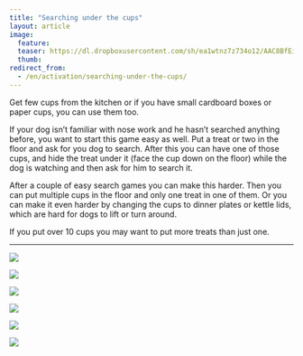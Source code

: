 ```yaml
---
title: "Searching under the cups"
layout: article
image:
  feature:
  teaser: https://dl.dropboxusercontent.com/sh/ea1wtnz7z734o12/AAC8BfEiawbfjrKKJBtVtj3la/aktivointi/namien-etsinta-kippojen-alta/DSC42562-245px.jpg
  thumb:
redirect_from:
  - /en/activation/searching-under-the-cups/
---
```


Get few cups from the kitchen or if you have small cardboard boxes or paper cups, you can use them too.

If your dog isn’t familiar with nose work and he hasn’t searched anything before, you want to start this game easy as well. Put a treat or two in the floor and ask for you dog to search. After this you can have one of those cups, and hide the treat under it (face the cup down on the floor) while the dog is watching and then ask for him to search it.

After a couple of easy search games you can make this harder. Then you can put multiple cups in the floor and only one treat in one of them. Or you can make it even harder by changing the cups to dinner plates or kettle lids, which are hard for dogs to lift or turn around.

If you put over 10 cups you may want to put more treats than just one.

---

[![](https://dl.dropboxusercontent.com/sh/ea1wtnz7z734o12/AABl72YZ1iheaAtQdvvL1JJ5a/aktivointi/namien-etsinta-kippojen-alta/DSC30657_2-800px.jpg)](https://dl.dropboxusercontent.com/sh/ea1wtnz7z734o12/AABGyOryXCllKGn1oedSzWPBa/aktivointi/namien-etsinta-kippojen-alta/DSC30657_2.jpg)

[![](https://dl.dropboxusercontent.com/sh/ea1wtnz7z734o12/AAB_InxEcf26mBJ6xJaEIzZha/aktivointi/namien-etsinta-kippojen-alta/DSC30665_2-800px.jpg)](https://dl.dropboxusercontent.com/sh/ea1wtnz7z734o12/AAAfO9-C-HuCtXrVYg_sBT19a/aktivointi/namien-etsinta-kippojen-alta/DSC30665_2.jpg)

[![](https://dl.dropboxusercontent.com/sh/ea1wtnz7z734o12/AADCVnsX6X4RuUUKIjKk5gMka/aktivointi/namien-etsinta-kippojen-alta/DSC30666_2-800px.jpg)](https://dl.dropboxusercontent.com/sh/ea1wtnz7z734o12/AABHcW43bnpBm2aa8GuP8R5Ya/aktivointi/namien-etsinta-kippojen-alta/DSC30666_2.jpg)

[![](https://dl.dropboxusercontent.com/sh/ea1wtnz7z734o12/AADxU-JhJxSlJ9NC7J6qBHnja/aktivointi/namien-etsinta-kippojen-alta/DSC42557-800px.jpg)](https://dl.dropboxusercontent.com/sh/ea1wtnz7z734o12/AAD1DMYuXQRnw20qu3lKlgk0a/aktivointi/namien-etsinta-kippojen-alta/DSC42557.jpg)

[![](https://dl.dropboxusercontent.com/sh/ea1wtnz7z734o12/AADp2jH2k1ZfI81ZC6LL-4Zoa/aktivointi/namien-etsinta-kippojen-alta/DSC42562-800px.jpg)](https://dl.dropboxusercontent.com/sh/ea1wtnz7z734o12/AAA6LVhgT-xqpkHRKG-2x8Vqa/aktivointi/namien-etsinta-kippojen-alta/DSC42562.jpg)

[![](https://dl.dropboxusercontent.com/sh/ea1wtnz7z734o12/AAAq4D9N1zB77uYEOElQGksNa/aktivointi/namien-etsinta-kippojen-alta/DSC42614-800px.jpg)](https://dl.dropboxusercontent.com/sh/ea1wtnz7z734o12/AAA-6tvM5aPlVC6lNRCKxyaMa/aktivointi/namien-etsinta-kippojen-alta/DSC42614.jpg)
